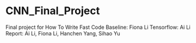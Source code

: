 # CNN_Final_Project
Final project for How To Write Fast Code
Baseline: Fiona Li
Tensorflow: Ai Li
Report: Ai Li, Fiona Li, Hanchen Yang, Sihao Yu
